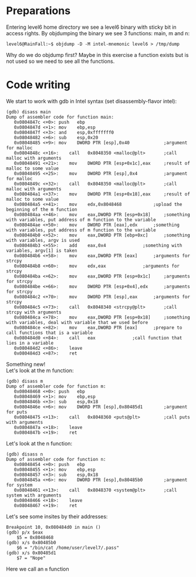 # Preparations

Entering level6 home directory we see a level6 binary with sticky bit in access rights.
By objdumping the binary we see 3 functions: main, m and n:

	level6@RainFall:~$ objdump -D -M intel-mnemonic level6 > /tmp/dump

Why do we do objdump first? Maybe in this exercise a function exists but is not used so we need to see all the functions.

# Code writing

We start to work with gdb in Intel syntax (set disassembly-flavor intel):

	(gdb) disass main
    Dump of assembler code for function main:
       0x0804847c <+0>:	push   ebp
       0x0804847d <+1>:	mov    ebp,esp
       0x0804847f <+3>:	and    esp,0xfffffff0
       0x08048482 <+6>:	sub    esp,0x20
       0x08048485 <+9>:	mov    DWORD PTR [esp],0x40 			;argument for malloc
       0x0804848c <+16>:	call   0x8048350 <malloc@plt> 		;call malloc with arguments
       0x08048491 <+21>:	mov    DWORD PTR [esp+0x1c],eax 	;result of malloc to some value
       0x08048495 <+25>:	mov    DWORD PTR [esp],0x4  		;argument for malloc
       0x0804849c <+32>:	call   0x8048350 <malloc@plt>   	;call malloc with arguments
       0x080484a1 <+37>:	mov    DWORD PTR [esp+0x18],eax 	;result of malloc to some value
       0x080484a5 <+41>:	mov    edx,0x8048468 			;upload the beginning of the m function 
       0x080484aa <+46>:	mov    eax,DWORD PTR [esp+0x18] 	;something with variables, put address of m function to the variable
       0x080484ae <+50>:	mov    DWORD PTR [eax],edx 		;something with variables, put address of m function to the variable
       0x080484b0 <+52>:	mov    eax,DWORD PTR [ebp+0xc] 		;something with variables, argv is used
       0x080484b3 <+55>:	add    eax,0x4 				;something with variables, argv[1] is taken
       0x080484b6 <+58>:	mov    eax,DWORD PTR [eax] 		;arguments for strcpy
       0x080484b8 <+60>:	mov    edx,eax 				;arguments for strcpy
       0x080484ba <+62>:	mov    eax,DWORD PTR [esp+0x1c] 	;arguments for strcpy
       0x080484be <+66>:	mov    DWORD PTR [esp+0x4],edx 		;arguments for strcpy
       0x080484c2 <+70>:	mov    DWORD PTR [esp],eax 		;arguments for strcpy
       0x080484c5 <+73>:	call   0x8048340 <strcpy@plt>   	;call strcpy with arguments
       0x080484ca <+78>:	mov    eax,DWORD PTR [esp+0x18] 	;something with variables, deal with variable that we used before
       0x080484ce <+82>:	mov    eax,DWORD PTR [eax] 		;prepare to call functions that is a variable
       0x080484d0 <+84>:	call   eax 				;call function that lies in a variable
       0x080484d2 <+86>:	leave
       0x080484d3 <+87>:	ret

Something new!\
Let's look at the m function:

	(gdb) disass m
    Dump of assembler code for function m:
       0x08048468 <+0>:	push   ebp
       0x08048469 <+1>:	mov    ebp,esp
       0x0804846b <+3>:	sub    esp,0x18
       0x0804846e <+6>:	mov    DWORD PTR [esp],0x80485d1 		;argument for puts
       0x08048475 <+13>:	call   0x8048360 <puts@plt> 		;call puts with arguments
       0x0804847a <+18>:	leave
       0x0804847b <+19>:	ret

Let's look at the n function:

	(gdb) disass n
    Dump of assembler code for function n:
       0x08048454 <+0>:	push   ebp
       0x08048455 <+1>:	mov    ebp,esp
       0x08048457 <+3>:	sub    esp,0x18
       0x0804845a <+6>:	mov    DWORD PTR [esp],0x80485b0 		;argument for system
       0x08048461 <+13>:	call   0x8048370 <system@plt>   	;call system with arguments
       0x08048466 <+18>:	leave
       0x08048467 <+19>:	ret

Let's see some insites by their addresses:

	Breakpoint 10, 0x080484d0 in main ()
    (gdb) p/x $eax
        $5 = 0x8048468
    (gdb) x/s 0x80485b0
        $6 = "/bin/cat /home/user/level7/.pass"
    (gdb) x/s 0x80485d1
        $7 = "Nope"

Here we call an `m` function 